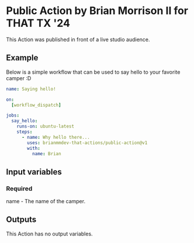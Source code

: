 # Public Action by Brian Morrison II for THAT TX '24

This Action was published in front of a live studio audience.

## Example

Below is a simple workflow that can be used to say hello to your favorite camper :D

```yaml
name: Saying hello!

on:
  [workflow_dispatch]

jobs:
  say_hello:
    runs-on: ubuntu-latest
    steps:
      - name: Why hello there...
        uses: brianmmdev-that-actions/public-action@v1
        with:
          name: Brian
```

## Input variables

### Required

name - The name of the camper.

## Outputs

This Action has no output variables.

